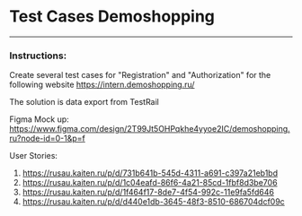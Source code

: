 # Test Cases Demoshopping
---

### Instructions:
Create several test cases for "Registration" and "Authorization" for the following website
https://intern.demoshopping.ru/

The solution is data export from TestRail

Figma Mock up:
https://www.figma.com/design/2T99Jt5OHPqkhe4yyoe2IC/demoshopping.ru?node-id=0-1&p=f

User Stories:

1. https://rusau.kaiten.ru/p/d/731b641b-545d-4311-a691-c397a21eb1bd
2. https://rusau.kaiten.ru/p/d/1c04eafd-86f6-4a21-85cd-1fbf8d3be706
3. https://rusau.kaiten.ru/p/d/1f464f17-8de7-4f54-992c-11e9fa5fd646
4. https://rusau.kaiten.ru/p/d/d440e1db-3645-48f3-8510-686704dcf09c
